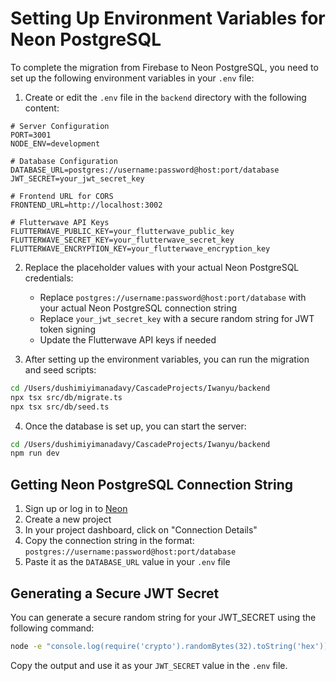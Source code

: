 # Setting Up Environment Variables for Neon PostgreSQL

To complete the migration from Firebase to Neon PostgreSQL, you need to set up the following environment variables in your `.env` file:

1. Create or edit the `.env` file in the `backend` directory with the following content:

```
# Server Configuration
PORT=3001
NODE_ENV=development

# Database Configuration
DATABASE_URL=postgres://username:password@host:port/database
JWT_SECRET=your_jwt_secret_key

# Frontend URL for CORS
FRONTEND_URL=http://localhost:3002

# Flutterwave API Keys
FLUTTERWAVE_PUBLIC_KEY=your_flutterwave_public_key
FLUTTERWAVE_SECRET_KEY=your_flutterwave_secret_key
FLUTTERWAVE_ENCRYPTION_KEY=your_flutterwave_encryption_key
```

2. Replace the placeholder values with your actual Neon PostgreSQL credentials:
   - Replace `postgres://username:password@host:port/database` with your actual Neon PostgreSQL connection string
   - Replace `your_jwt_secret_key` with a secure random string for JWT token signing
   - Update the Flutterwave API keys if needed

3. After setting up the environment variables, you can run the migration and seed scripts:

```bash
cd /Users/dushimiyimanadavy/CascadeProjects/Iwanyu/backend
npx tsx src/db/migrate.ts
npx tsx src/db/seed.ts
```

4. Once the database is set up, you can start the server:

```bash
cd /Users/dushimiyimanadavy/CascadeProjects/Iwanyu/backend
npm run dev
```

## Getting Neon PostgreSQL Connection String

1. Sign up or log in to [Neon](https://neon.tech/)
2. Create a new project
3. In your project dashboard, click on "Connection Details"
4. Copy the connection string in the format: `postgres://username:password@host:port/database`
5. Paste it as the `DATABASE_URL` value in your `.env` file

## Generating a Secure JWT Secret

You can generate a secure random string for your JWT_SECRET using the following command:

```bash
node -e "console.log(require('crypto').randomBytes(32).toString('hex'))"
```

Copy the output and use it as your `JWT_SECRET` value in the `.env` file.
